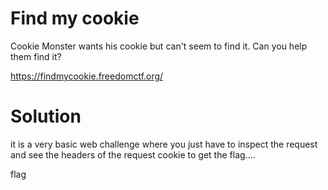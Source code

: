 # Find my cookie 

Cookie Monster wants his cookie but can't seem to find it. Can you help them find it?

https://findmycookie.freedomctf.org/

# Solution

it is a very basic web challenge where you just have to inspect the request and see the headers of the request cookie to get the flag....

flag
```
```
